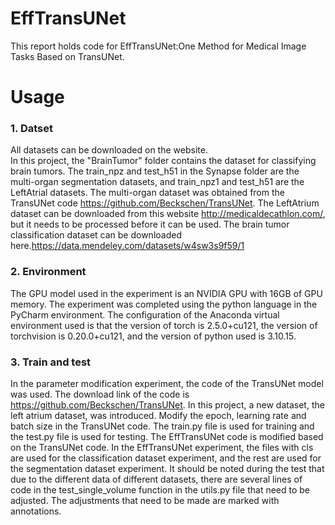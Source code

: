 # EffTransUNet
This report holds code for EffTransUNet:One Method for Medical Image Tasks Based on TransUNet.
# Usage
### 1. Datset
All datasets can be downloaded on the website.  
In this project, the "BrainTumor" folder contains the dataset for classifying brain tumors. The train_npz and test_h51 in the Synapse folder are the multi-organ segmentation datasets, and train_npz1 and test_h51 are the LeftAtrial datasets.
The multi-organ dataset was obtained from the TransUNet code https://github.com/Beckschen/TransUNet.
The LeftAtrium dataset can be downloaded from this website http://medicaldecathlon.com/, but it needs to be processed before it can be used.
The brain tumor classification dataset can be downloaded here.https://data.mendeley.com/datasets/w4sw3s9f59/1
### 2. Environment
The GPU model used in the experiment is an NVIDIA GPU with 16GB of GPU memory. The experiment was completed using the python language in the PyCharm environment.
The configuration of the Anaconda virtual environment used is that the version of torch is 2.5.0+cu121, the version of torchvision is 0.20.0+cu121, and the version of python used is 3.10.15.
### 3. Train and test
In the parameter modification experiment, the code of the TransUNet model was used. The download link of the code is https://github.com/Beckschen/TransUNet.
In this project, a new dataset, the left atrium dataset, was introduced. Modify the epoch, learning rate and batch size in the TransUNet code. The train.py file is used for training and the test.py file is used for testing.
The EffTransUNet code is modified based on the TransUNet code. In the EffTransUNet experiment, the files with cls are used for the classification dataset experiment, and the rest are used for the segmentation dataset experiment.
It should be noted during the test that due to the different data of different datasets, there are several lines of code in the test_single_volume function in the utils.py file that need to be adjusted. The adjustments that need to be made are marked with annotations.
